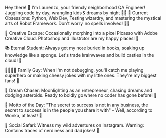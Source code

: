 Hey there! 🎉 I'm Laurenzo, your friendly neighborhood QA Engineer!
Juggling code by day, wrangling kids & dreams by night 🤹‍♂️
🔭 Current Obsessions: Python, Web Dev, Testing wizardry, and mastering the mystical arts of Robot Framework. Don't worry, no spells involved! 🧙‍♂️

🎨 Creative Escape: Occasionally morphing into a pixel Picasso with Adobe Creative Cloud. Photoshop and Illustrator are my happy places! 🎨

📚 Eternal Student: Always got my nose buried in books, soaking up knowledge like a sponge. Let's trade brainwaves and build castles in the cloud! 🏰

👨‍👩‍👧‍👦 Family Guy: When I'm not debugging, you'll catch me playing superhero or making cheesy jokes with my little ones. They're my biggest fans! 💪

🚀 Dream Chaser: Moonlighting as an entrepreneur, chasing dreams and dodging asteroids. Ready to boldly go where no coder has gone before! 🚀

💬 Motto of the Day: "The secret to success is not in any business, the secret to success is in the people you share it with" - Well, according to Wonka, at least! 🍭

📸 Social Safari: Witness my wild adventures on Instagram. Warning: Contains traces of nerdiness and dad jokes! 📸


